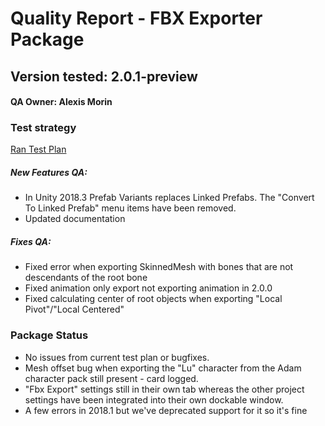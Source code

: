 # Quality Report - FBX Exporter Package
## Version tested: 2.0.1-preview

#### QA Owner: Alexis Morin

### Test strategy

[Ran Test Plan](https://docs.google.com/document/d/1W_RYL6j--nASVlxwJ4QWZpiZLPseKoxP5WAooANdlNU/edit?usp=sharing)

#####  New Features QA:
- In Unity 2018.3 Prefab Variants replaces Linked Prefabs. The "Convert To Linked Prefab" menu items have been removed.
- Updated documentation

#####  Fixes QA:
- Fixed error when exporting SkinnedMesh with bones that are not descendants of the root bone
- Fixed animation only export not exporting animation in 2.0.0
- Fixed calculating center of root objects when exporting "Local Pivot"/"Local Centered"

### Package Status

- No issues from current test plan or bugfixes.
- Mesh offset bug when exporting the "Lu" character from the Adam character pack still present - card logged.
- "Fbx Export" settings still in their own tab whereas the other project settings have been integrated into their own dockable window.
- A few errors in 2018.1 but we've deprecated support for it so it's fine